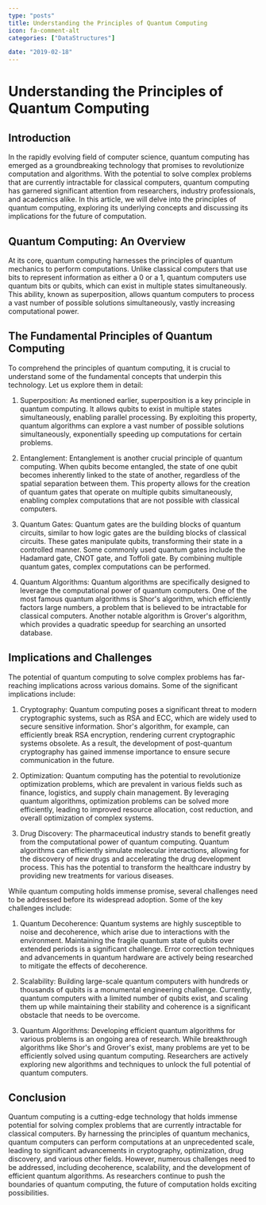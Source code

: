 ```yaml
---
type: "posts"
title: Understanding the Principles of Quantum Computing
icon: fa-comment-alt
categories: ["DataStructures"]

date: "2019-02-18"
---
```




# Understanding the Principles of Quantum Computing

## Introduction

In the rapidly evolving field of computer science, quantum computing has emerged as a groundbreaking technology that promises to revolutionize computation and algorithms. With the potential to solve complex problems that are currently intractable for classical computers, quantum computing has garnered significant attention from researchers, industry professionals, and academics alike. In this article, we will delve into the principles of quantum computing, exploring its underlying concepts and discussing its implications for the future of computation.

## Quantum Computing: An Overview

At its core, quantum computing harnesses the principles of quantum mechanics to perform computations. Unlike classical computers that use bits to represent information as either a 0 or a 1, quantum computers use quantum bits or qubits, which can exist in multiple states simultaneously. This ability, known as superposition, allows quantum computers to process a vast number of possible solutions simultaneously, vastly increasing computational power.

## The Fundamental Principles of Quantum Computing

To comprehend the principles of quantum computing, it is crucial to understand some of the fundamental concepts that underpin this technology. Let us explore them in detail:

1. Superposition: As mentioned earlier, superposition is a key principle in quantum computing. It allows qubits to exist in multiple states simultaneously, enabling parallel processing. By exploiting this property, quantum algorithms can explore a vast number of possible solutions simultaneously, exponentially speeding up computations for certain problems.

2. Entanglement: Entanglement is another crucial principle of quantum computing. When qubits become entangled, the state of one qubit becomes inherently linked to the state of another, regardless of the spatial separation between them. This property allows for the creation of quantum gates that operate on multiple qubits simultaneously, enabling complex computations that are not possible with classical computers.

3. Quantum Gates: Quantum gates are the building blocks of quantum circuits, similar to how logic gates are the building blocks of classical circuits. These gates manipulate qubits, transforming their state in a controlled manner. Some commonly used quantum gates include the Hadamard gate, CNOT gate, and Toffoli gate. By combining multiple quantum gates, complex computations can be performed.

4. Quantum Algorithms: Quantum algorithms are specifically designed to leverage the computational power of quantum computers. One of the most famous quantum algorithms is Shor's algorithm, which efficiently factors large numbers, a problem that is believed to be intractable for classical computers. Another notable algorithm is Grover's algorithm, which provides a quadratic speedup for searching an unsorted database.

## Implications and Challenges

The potential of quantum computing to solve complex problems has far-reaching implications across various domains. Some of the significant implications include:

1. Cryptography: Quantum computing poses a significant threat to modern cryptographic systems, such as RSA and ECC, which are widely used to secure sensitive information. Shor's algorithm, for example, can efficiently break RSA encryption, rendering current cryptographic systems obsolete. As a result, the development of post-quantum cryptography has gained immense importance to ensure secure communication in the future.

2. Optimization: Quantum computing has the potential to revolutionize optimization problems, which are prevalent in various fields such as finance, logistics, and supply chain management. By leveraging quantum algorithms, optimization problems can be solved more efficiently, leading to improved resource allocation, cost reduction, and overall optimization of complex systems.

3. Drug Discovery: The pharmaceutical industry stands to benefit greatly from the computational power of quantum computing. Quantum algorithms can efficiently simulate molecular interactions, allowing for the discovery of new drugs and accelerating the drug development process. This has the potential to transform the healthcare industry by providing new treatments for various diseases.

While quantum computing holds immense promise, several challenges need to be addressed before its widespread adoption. Some of the key challenges include:

1. Quantum Decoherence: Quantum systems are highly susceptible to noise and decoherence, which arise due to interactions with the environment. Maintaining the fragile quantum state of qubits over extended periods is a significant challenge. Error correction techniques and advancements in quantum hardware are actively being researched to mitigate the effects of decoherence.

2. Scalability: Building large-scale quantum computers with hundreds or thousands of qubits is a monumental engineering challenge. Currently, quantum computers with a limited number of qubits exist, and scaling them up while maintaining their stability and coherence is a significant obstacle that needs to be overcome.

3. Quantum Algorithms: Developing efficient quantum algorithms for various problems is an ongoing area of research. While breakthrough algorithms like Shor's and Grover's exist, many problems are yet to be efficiently solved using quantum computing. Researchers are actively exploring new algorithms and techniques to unlock the full potential of quantum computers.

## Conclusion

Quantum computing is a cutting-edge technology that holds immense potential for solving complex problems that are currently intractable for classical computers. By harnessing the principles of quantum mechanics, quantum computers can perform computations at an unprecedented scale, leading to significant advancements in cryptography, optimization, drug discovery, and various other fields. However, numerous challenges need to be addressed, including decoherence, scalability, and the development of efficient quantum algorithms. As researchers continue to push the boundaries of quantum computing, the future of computation holds exciting possibilities.